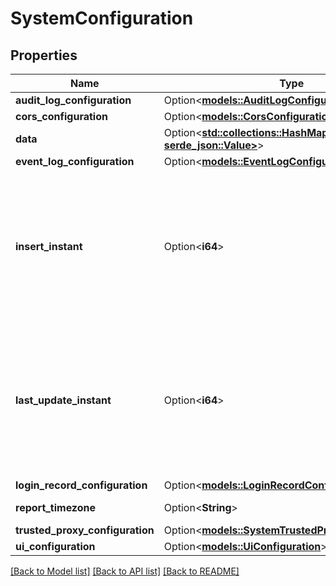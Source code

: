 # SystemConfiguration

## Properties

Name | Type | Description | Notes
------------ | ------------- | ------------- | -------------
**audit_log_configuration** | Option<[**models::AuditLogConfiguration**](AuditLogConfiguration.md)> |  | [optional]
**cors_configuration** | Option<[**models::CorsConfiguration**](CORSConfiguration.md)> |  | [optional]
**data** | Option<[**std::collections::HashMap<String, serde_json::Value>**](serde_json::Value.md)> |  | [optional]
**event_log_configuration** | Option<[**models::EventLogConfiguration**](EventLogConfiguration.md)> |  | [optional]
**insert_instant** | Option<**i64**> | The number of milliseconds since the unix epoch: January 1, 1970 00:00:00 UTC. This value is always in UTC. | [optional]
**last_update_instant** | Option<**i64**> | The number of milliseconds since the unix epoch: January 1, 1970 00:00:00 UTC. This value is always in UTC. | [optional]
**login_record_configuration** | Option<[**models::LoginRecordConfiguration**](LoginRecordConfiguration.md)> |  | [optional]
**report_timezone** | Option<**String**> | Timezone Identifier | [optional]
**trusted_proxy_configuration** | Option<[**models::SystemTrustedProxyConfiguration**](SystemTrustedProxyConfiguration.md)> |  | [optional]
**ui_configuration** | Option<[**models::UiConfiguration**](UIConfiguration.md)> |  | [optional]

[[Back to Model list]](../README.md#documentation-for-models) [[Back to API list]](../README.md#documentation-for-api-endpoints) [[Back to README]](../README.md)


